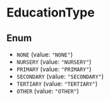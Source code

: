# EducationType

## Enum

- `NONE` (value: `"NONE"`)
- `NURSERY` (value: `"NURSERY"`)
- `PRIMARY` (value: `"PRIMARY"`)
- `SECONDARY` (value: `"SECONDARY"`)
- `TERTIARY` (value: `"TERTIARY"`)
- `OTHER` (value: `"OTHER"`)
